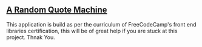 ## [A Random Quote Machine](https://pro-dude-junaid.github.io/a_bootstrap_random_quote_generator_/)

This application is build as per the curriculum of FreeCodeCamp's 
front end libraries certification, this will be of great help if you are
stuck at this project.
Thnak You.
